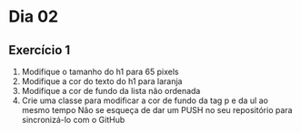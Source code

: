 # Dia 02 

## Exercício 1

1. Modifique o tamanho do h1 para 65 pixels
2. Modifique a cor do texto do h1 para laranja
3. Modifique a cor de fundo da lista não ordenada
4. Crie uma classe para modificar a cor de fundo da tag p e da ul ao mesmo tempo
Não se esqueça de dar um PUSH no seu repositório para sincronizá-lo com o GitHub